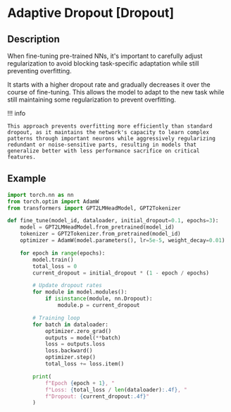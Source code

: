 # Adaptive Dropout [Dropout]

## Description

When fine-tuning pre-trained NNs, it's important to carefully adjust regularization to avoid blocking task-specific adaptation while still preventing overfitting.

It starts with a higher dropout rate and gradually decreases it over the course of fine-tuning.
This allows the model to adapt to the new task while still maintaining some regularization to prevent overfitting.

!!! info

    This approach prevents overfitting more efficiently than standard dropout, as it maintains the network's capacity to learn complex patterns through important neurons while aggressively regularizing redundant or noise-sensitive parts, resulting in models that generalize better with less performance sacrifice on critical features.

## Example

```python
import torch.nn as nn
from torch.optim import AdamW
from transformers import GPT2LMHeadModel, GPT2Tokenizer

def fine_tune(model_id, dataloader, initial_dropout=0.1, epochs=3):
    model = GPT2LMHeadModel.from_pretrained(model_id)
    tokenizer = GPT2Tokenizer.from_pretrained(model_id)
    optimizer = AdamW(model.parameters(), lr=5e-5, weight_decay=0.01)

    for epoch in range(epochs):
        model.train()
        total_loss = 0
        current_dropout = initial_dropout * (1 - epoch / epochs)

        # Update dropout rates
        for module in model.modules():
            if isinstance(module, nn.Dropout):
                module.p = current_dropout

        # Training loop
        for batch in dataloader:
            optimizer.zero_grad()
            outputs = model(**batch)
            loss = outputs.loss
            loss.backward()
            optimizer.step()
            total_loss += loss.item()

        print(
            f"Epoch {epoch + 1}, "
            f"Loss: {total_loss / len(dataloader):.4f}, "
            f"Dropout: {current_dropout:.4f}"
        )
```

